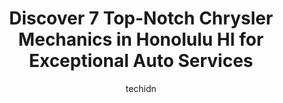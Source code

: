 ---
layout: ampstory
image: https://images.unsplash.com/photo-1598543877974-8fc727861c38?ixlib=rb-4.0.3&ixid=MnwxMjA3fDB8MHxwaG90by1wYWdlfHx8fGVufDB8fHx8&auto=format&fit=crop&w=640&h=853&q=80
author: techidn
featured: false
description: Experience the excellence of automotive service by visiting the 7 best Chrysler Mechanic in Honolulu HI, USA. With their expertise, attention to detail, and commitment to customer satisfacti
title: Discover 7 Top-Notch Chrysler Mechanics in Honolulu HI for Exceptional Auto Services
cover:
   title: Discover 7 Top-Notch Chrysler Mechanics in Honolulu HI for Exceptional Auto Services
   subtitle: Rickpate
   background: https://images.unsplash.com/photo-1598543877974-8fc727861c38?ixlib=rb-4.0.3&ixid=MnwxMjA3fDB8MHxwaG90by1wYWdlfHx8fGVufDB8fHx8&auto=format&fit=crop&w=640&h=853&q=80

pages: 
 - layout: thirds
   top: <h1>#1 Neue Auto LLC</h1>
   bottom: "<p>THIS IS THE SHOP YOU WANT!When moving to a new state (active duty military), purchasing a used vehicle and knowing a reputable shop is a way of life (like finding a new b</p>"
   background: https://www.knot35.com/toplist/wp-content/uploads/2023/06/best-chrysler-mechanic-1-in-honolulu-hi-1685838137.jpeg
   backgroundblur: true
 - layout: thirds
   top: <h1>#2 Chiks Auto Air & Repair</h1>
   bottom: "<p>1739 Liliha St, Honolulu, HI 96817, United States</p>"
   background: https://www.knot35.com/toplist/wp-content/uploads/2023/06/best-chrysler-mechanic-2-in-honolulu-hi-1685838138.jpeg
   cta:
      link: https://www.knot35.com/toplist/discover-7-top-notch-chrysler-mechanics-in-honolulu-hi-for-exceptional-auto-services/
      text: Discover 7 Top-Notch Chrysler Mechanics in Honolulu HI for Exceptional Auto Services
 - layout: thirds
   top: <h1>#3 Oscars Auto Services</h1>
   bottom: "<p>345 Mokauea St, Honolulu, HI 96819, United States</p>"
   background: https://www.knot35.com/toplist/wp-content/uploads/2023/06/best-chrysler-mechanic-3-in-honolulu-hi-1685838139.jpeg
   cta:
      link: https://www.knot35.com/toplist/discover-7-top-notch-chrysler-mechanics-in-honolulu-hi-for-exceptional-auto-services/
      text: Discover 7 Top-Notch Chrysler Mechanics in Honolulu HI for Exceptional Auto Services
 - layout: thirds
   top: <h1>#4 Sumidas Auto Repair</h1>
   bottom: "<p>866 Kawaiahao St, Honolulu, HI 96813, United States</p>"
   background: https://images.unsplash.com/photo-1549241520-425e3dfc01cb?ixlib=rb-4.0.3&ixid=MnwxMjA3fDB8MHxwaG90by1wYWdlfHx8fGVufDB8fHx8&auto=format&fit=crop&w=640&h=853&q=80
   cta:
      link: https://www.knot35.com/toplist/discover-7-top-notch-chrysler-mechanics-in-honolulu-hi-for-exceptional-auto-services/
      text: Discover 7 Top-Notch Chrysler Mechanics in Honolulu HI for Exceptional Auto Services
 - layout: thirds
   top: <h1>#5 Lees Garage</h1>
   bottom: "<p>848 Ilaniwai St, Honolulu, HI 96813, United States</p>"
   background: https://images.unsplash.com/photo-1527066579998-dbbae57f45ce?ixlib=rb-4.0.3&ixid=MnwxMjA3fDB8MHxwaG90by1wYWdlfHx8fGVufDB8fHx8&auto=format&fit=crop&w=640&h=853&q=80
   cta:
      link: https://www.knot35.com/toplist/discover-7-top-notch-chrysler-mechanics-in-honolulu-hi-for-exceptional-auto-services/
      text: Discover 7 Top-Notch Chrysler Mechanics in Honolulu HI for Exceptional Auto Services
 - layout: thirds
   top: <h1>#6 Honolulu Autoworks Inc.</h1>
   bottom: "<p>1607 Hau St, Honolulu, HI 96817, United States</p>"
   background: https://images.unsplash.com/photo-1489694553447-4c9339da310d?ixlib=rb-4.0.3&ixid=MnwxMjA3fDB8MHxwaG90by1wYWdlfHx8fGVufDB8fHx8&auto=format&fit=crop&w=640&h=853&q=80
   cta:
      link: https://www.knot35.com/toplist/discover-7-top-notch-chrysler-mechanics-in-honolulu-hi-for-exceptional-auto-services/
      text: Discover 7 Top-Notch Chrysler Mechanics in Honolulu HI for Exceptional Auto Services
 - layout: thirds
   top: <h1>#7 Cutter Chrysler Dodge Jeep Ram Fiat Service Center</h1>
   bottom: "<p>777 Ala Moana Blvd, Honolulu, HI 96813, United States</p>"
   background: https://images.unsplash.com/photo-1602536052359-ef94c21c5948?ixlib=rb-4.0.3&ixid=MnwxMjA3fDB8MHxwaG90by1wYWdlfHx8fGVufDB8fHx8&auto=format&fit=crop&w=640&h=853&q=80
   cta:
      link: https://www.knot35.com/toplist/discover-7-top-notch-chrysler-mechanics-in-honolulu-hi-for-exceptional-auto-services/
      text: Discover 7 Top-Notch Chrysler Mechanics in Honolulu HI for Exceptional Auto Services
 - layout: thirds
   middle: Continue reading...
   background: https://images.unsplash.com/photo-1553949345-eb786bb3f7ba?ixlib=rb-4.0.3&ixid=MnwxMjA3fDB8MHxwaG90by1wYWdlfHx8fGVufDB8fHx8&auto=format&fit=crop&w=640&h=853&q=80
   cta:
      link: https://www.knot35.com/toplist/discover-7-top-notch-chrysler-mechanics-in-honolulu-hi-for-exceptional-auto-services/
      text: Discover 7 Top-Notch Chrysler Mechanics in Honolulu HI for Exceptional Auto Services
      
---